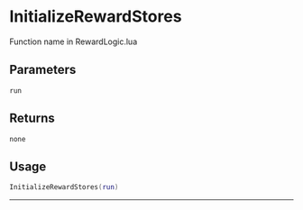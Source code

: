 # InitializeRewardStores
Function name in RewardLogic.lua
## Parameters
`run`
## Returns
`none`
## Usage
```lua
InitializeRewardStores(run)
```
---
